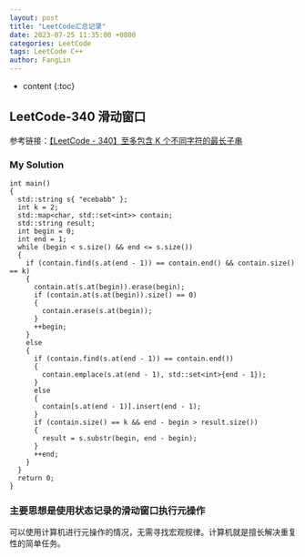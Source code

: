 ```yaml
---
layout: post
title: "LeetCode汇总记录"
date: 2023-07-25 11:35:00 +0800
categories: LeetCode
tags: LeetCode C++
author: FangLin
---
```


- content
  {:toc}

## LeetCode-340 滑动窗口

参考链接：[【LeetCode - 340】至多包含 K 个不同字符的最长子串](https://blog.csdn.net/qq_29051413/article/details/108814174)

### My Solution

```
int main()
{
  std::string s{ "ecebabb" };
  int k = 2;
  std::map<char, std::set<int>> contain;
  std::string result;
  int begin = 0;
  int end = 1;
  while (begin < s.size() && end <= s.size())
  {
    if (contain.find(s.at(end - 1)) == contain.end() && contain.size() == k)
    {
      contain.at(s.at(begin)).erase(begin);
      if (contain.at(s.at(begin)).size() == 0)
      {
        contain.erase(s.at(begin));
      }
      ++begin;
    }
    else
    {
      if (contain.find(s.at(end - 1)) == contain.end())
      {
        contain.emplace(s.at(end - 1), std::set<int>{end - 1});
      }
      else
      {
        contain[s.at(end - 1)].insert(end - 1);
      }
      if (contain.size() == k && end - begin > result.size())
      {
        result = s.substr(begin, end - begin);
      }
      ++end;
    }
  }
  return 0;
}
```

### 主要思想是使用状态记录的滑动窗口执行元操作

可以使用计算机进行元操作的情况，无需寻找宏观规律。计算机就是擅长解决重复性的简单任务。
